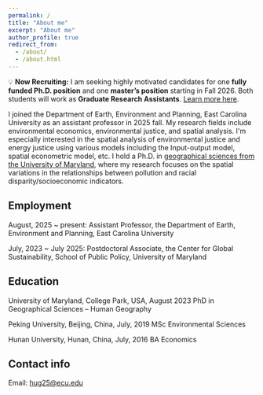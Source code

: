 ```yaml
---
permalink: /
title: "About me"
excerpt: "About me"
author_profile: true
redirect_from: 
  - /about/
  - /about.html
---
```


💡 **Now Recruiting:** 
I am seeking highly motivated candidates for one **fully funded Ph.D. position** and one **master’s position** starting in Fall 2026. Both students will work as **Graduate Research Assistants**. [Learn more here](https://coastal.ecu.edu/coastalstudies/wp-content/pv-uploads/sites/93/PhD-student-recruitment-2026-Fall-Guangxiao-Hu.pdf).


I joined the Department of Earth, Environment and Planning, East Carolina University as an assistant professor in 2025 fall. My research fields include environmental economics, environmental justice, and spatial analysis. I'm especially interested in the spatial analysis of environmental justice and energy justice using various models including the Input-output model, spatial econometric model, etc. I hold a Ph.D. in [geographical sciences from the University of Maryland](https://geog.umd.edu/), where my research focuses on the spatial variations in the relationships between pollution and racial disparity/socioeconomic indicators.

Employment
------
August, 2025 ~ present: Assistant Professor, the Department of Earth, Environment and Planning, East Carolina University

July, 2023 ~ July 2025: Postdoctoral Associate, the Center for Global Sustainability, School of Public Policy, University of Maryland

Education
------
University of Maryland, College Park, USA, August 2023
PhD in Geographical Sciences – Human Geography

Peking University, Beijing, China, July, 2019
MSc Environmental Sciences

Hunan University, Hunan, China, July, 2016
BA Economics

Contact info
------
Email: hug25@ecu.edu
